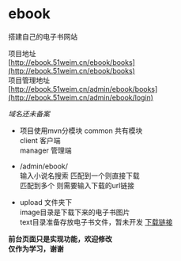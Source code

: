 # ebook
搭建自己的电子书网站  

项目地址  
[http://ebook.51weim.cn/ebook/books](http://ebook.51weim.cn/ebook/books)  
项目管理地址  
[http://ebook.51weim.cn/admin/ebook/books](http://ebook.51weim.cn/admin/ebook/login)

*域名还未备案*

- 项目使用mvn分模块
  common 共有模块  
  client 客户端  
  manager 管理端  

- /admin/ebook/  
  输入小说名搜索  匹配到一个则直接下载   
  匹配到多个 则需要输入下载的url链接

- upload 文件夹下  
  image目录是下载下来的电子书图片  
  text目录准备存放电子书文件，暂未开发 [下载链接](http://ebook.51weim.cn/ebook/books/download)  

**前台页面只是实现功能，欢迎修改**  
**仅作为学习，谢谢**
